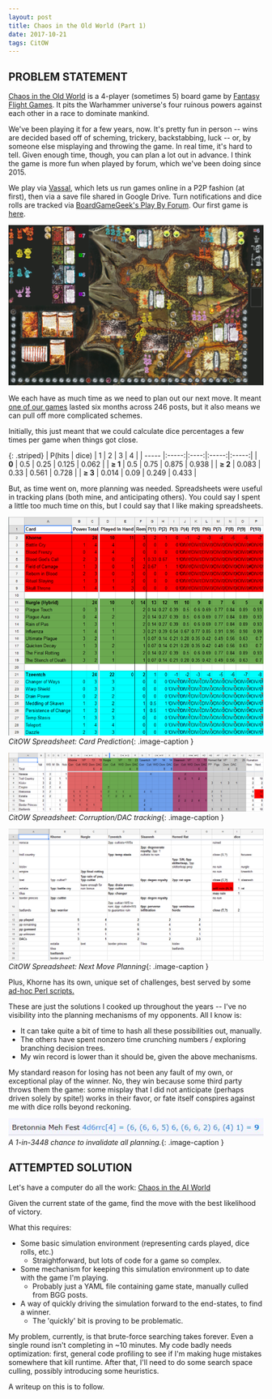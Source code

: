 ```yaml
---
layout: post
title: Chaos in the Old World (Part 1)
date: 2017-10-21
tags: CitOW
---
```


## PROBLEM STATEMENT

[Chaos in the Old World](https://boardgamegeek.com/boardgame/43111/chaos-old-world) is a 4-player (sometimes 5) board
game by [Fantasy Flight Games](https://www.fantasyflightgames.com/). It pits the Warhammer universe's four ruinous
powers against each other in a race to dominate mankind.

We've been playing it for a few years, now. It's pretty fun in person -- wins are decided based off of scheming,
trickery, backstabbing, luck -- or, by someone else misplaying and throwing the game. In real time, it's hard to tell.
Given enough time, though, you can plan a lot out in advance. I think the game is more fun when played by forum, which
we've been doing since 2015.

We play via [Vassal](http://www.vassalengine.org/), which lets us run games online
in a P2P fashion (at first), then via a save file shared in Google Drive. Turn notifications and dice rolls are tracked 
via [BoardGameGeek's Play By Forum](https://www.boardgamegeek.com/forum/390984/chaos-old-world/play-forum).
Our first game is [here](https://www.boardgamegeek.com/thread/1449547/chaos-old-world-pbf001).

![CitOW via Vassal, mid-game](assets/citow_board.png)

We each have as much time as we need to plan out our next move. It meant [one of our games](https://www.boardgamegeek.com/thread/1590779/chaos-old-world-pbf006-horned-rat-edition)
lasted six months across 246 posts, but it also means we can pull off more complicated schemes.

Initially, this just meant that we could calculate dice percentages a few times per game when things got close.

{: .striped}
| P(hits &#124; dice)  | 1     | 2    | 3     | 4     |
| ----- |:-----:|:----:|:-----:|:-----:|
| **0** | 0.5   | 0.25 | 0.125 | 0.062 |
| **&#8805; 1** | 0.5   | 0.75 |	0.875 |	0.938 |
| **&#8805; 2** | 0.083 | 0.33 |	0.561 |	0.728 |
| **&#8805; 3** | 0.014 | 0.09 |	0.249 |	0.433 |

But, as time went on, more planning was needed. Spreadsheets were useful in tracking
plans (both mine, and anticipating others). You could say I spent a little too much time on this,
but I could say that I like making spreadsheets.

![CitOW Spreadsheet: Card Prediction](assets/citow_card_prediction.png)
*CitOW Spreadsheet: Card Prediction*{: .image-caption }  

![CitOW Spreadsheet: Corruption/DAC tracking](assets/citow-tracking.png)
*CitOW Spreadsheet: Corruption/DAC tracking*{: .image-caption }

![CitOW Spreadsheet: Next Move Planning](assets/citow-planning.png)
*CitOW Spreadsheet: Next Move Planning*{: .image-caption }

Plus, Khorne has its own, unique set of challenges, best served by some [ad-hoc Perl scripts.](https://github.com/kmwilder/ChaosintheAIWorld/tree/master/scripts)

These are just the solutions I cooked up throughout the years -- I've no visibility into the planning 
mechanisms of my opponents. All I know is:
* It can take quite a bit of time to hash all these possibilities out, manually.
* The others have spent nonzero time crunching numbers / exploring branching decision trees.
* My win record is lower than it should be, given the above mechanisms.

My standard reason for losing has not been any fault of my own, or exceptional play of the winner. No,
they win because some third party throws them the game: some misplay that I did not anticipate (perhaps driven
solely by spite!) works in their favor, 
or fate itself conspires against me with dice rolls beyond reckoning.  

![Hastily calculated probability: .00029](assets/citow-a_well_earned_diceroll.jpg)
*A 1-in-3448 chance to invalidate all planning.*{: .image-caption }

## ATTEMPTED SOLUTION

Let's have a computer do all the work: [Chaos in the AI World](https://github.com/kmwilder/ChaosintheAIWorld)

Given the current state of the game, find the move with the best likelihood of victory.

What this requires:
* Some basic simulation environment (representing cards played, dice rolls, etc.)
  * Straightforward, but lots of code for a game so complex. 
* Some mechanism for keeping this simulation environment up to date with the game I'm playing.
  * Probably just a YAML file containing game state, manually culled from BGG posts.
* A way of quickly driving the simulation forward to the end-states, to find a winner.
  * The 'quickly' bit is proving to be problematic.

My problem, currently, is that brute-force searching takes forever. Even a single round isn't
completing in ~10 minutes. My code badly needs optimization: first, general code profiling to see if I'm making
huge mistakes somewhere that kill runtime. After that, I'll need to do some search space culling, possibly
introducing some heuristics.

A writeup on this is to follow.
